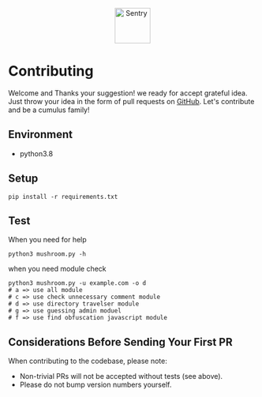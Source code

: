 
<p align="center">
  <p align="center">
    <a href="https://cumulus.tophat.cloud" target="_blank">
      <img src="https://jinui.s3.ap-northeast-2.amazonaws.com/tophat/logo.png" alt="Sentry" height="72">
    </a>
  </p>
</p>

# Contributing

Welcome and Thanks your suggestion! we ready for accept grateful idea.
Just throw your idea in the form of pull requests on [GitHub](https://github.com/tophat-cloud/tophat-cumulus-attack).
Let's contribute and be a cumulus family!


## Environment

- python3.8


## Setup
```
pip install -r requirements.txt
```

## Test
When you need for help
```
python3 mushroom.py -h
```

when you need module check
```
python3 mushroom.py -u example.com -o d 
# a => use all module
# c => use check unnecessary comment module
# d => use directory travelser module
# g => use guessing admin moduel
# f => use find obfuscation javascript module
```



## Considerations Before Sending Your First PR
When contributing to the codebase, please note:

- Non-trivial PRs will not be accepted without tests (see above).
- Please do not bump version numbers yourself.


